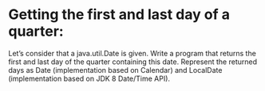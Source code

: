 # Getting the first and last day of a quarter:
Let’s consider that a java.util.Date is given. Write a program that returns the first and last day of the quarter containing this date. Represent the returned days as Date (implementation based on Calendar) and LocalDate (implementation based on JDK 8 Date/Time API).